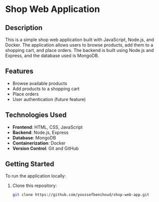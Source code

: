 # Shop Web Application

## Description
This is a simple shop web application built with JavaScript, Node.js, and Docker. The application allows users to browse products, add them to a shopping cart, and place orders. The backend is built using Node.js and Express, and the database used is MongoDB.

## Features
- Browse available products
- Add products to a shopping cart
- Place orders
- User authentication (future feature)

## Technologies Used
- **Frontend**: HTML, CSS, JavaScript
- **Backend**: Node.js, Express
- **Database**: MongoDB
- **Containerization**: Docker
- **Version Control**: Git and GitHub

## Getting Started
To run the application locally:
1. Clone this repository:
   ```sh
   git clone https://github.com/youssefbenihoud/shop-web-app.git
